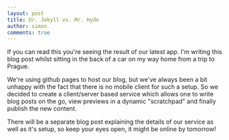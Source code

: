 ```yaml
---
layout: post
title: Dr. Jekyll vs. Mr. Hyde
author: simon
comments: true
---
```

If you can read this you're seeing the result of our latest app. I'm writing this blog post whilst sitting in the back of a car on my way home from a trip to Prague. 

We're using github pages to host our blog, but we've always been a bit unhappy with the fact that there is no mobile client for such a setup.
So we decided to create a client/server based service which allows one to write blog posts on the go, view previews in a dynamic "scratchpad" and finally publish the new content. 

There will be a separate blog post explaining the details of our service as well as it's setup, so keep your eyes open, it might be online by tomorrow!

